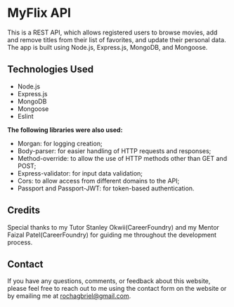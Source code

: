 # MyFlix API

This is a REST API, which allows registered users to browse movies, add and remove titles from their list of favorites, and update their personal data. The app is built using Node.js, Express.js, MongoDB, and Mongoose.

## Technologies Used

- Node.js
- Express.js
- MongoDB
- Mongoose
- Eslint

**The following libraries were also used:**

- Morgan: for logging creation;
- Body-parser: for easier handling of HTTP requests and responses;
- Method-override: to allow the use of HTTP methods other than GET and POST;
- Express-validator: for input data validation;
- Cors: to allow access from different domains to the API;
- Passport and Passport-JWT: for token-based authentication.

## Credits

Special thanks to my Tutor Stanley Okwii(CareerFoundry) and my Mentor Faizal Patel(CareerFoundry) for guiding me throughout the development process.

## Contact

If you have any questions, comments, or feedback about this website, please feel free to reach out to me using the contact form on the website or by emailing me at rochagbriel@gmail.com.